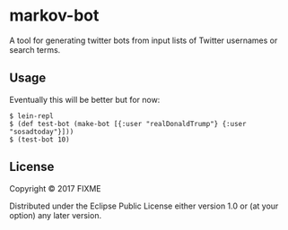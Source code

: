 # markov-bot

A tool for generating twitter bots from input lists of Twitter usernames or search terms.

## Usage

Eventually this will be better but for now:

    $ lein-repl
    $ (def test-bot (make-bot [{:user "realDonaldTrump"} {:user "sosadtoday"}]))
    $ (test-bot 10)

## License

Copyright © 2017 FIXME

Distributed under the Eclipse Public License either version 1.0 or (at
your option) any later version.
